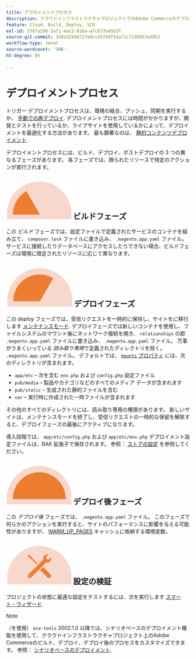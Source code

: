 ```yaml
---
title: デプロイメントプロセス
description: クラウドインフラストラクチャプロジェクトでのAdobe Commerceのデプロイメントの仕組みについて説明します。
feature: Cloud, Build, Deploy, SCD
exl-id: 378fa290-5a71-4ac2-816a-a7c837e45b2f
source-git-commit: 3d9e3294872fedcc43744f54a71c71d8951ed853
workflow-type: tm+mt
source-wordcount: '396'
ht-degree: 0%

---
```


# デプロイメントプロセス

トリガー デプロイメントプロセスは、環境の結合、プッシュ、同期を実行するか、 [手動での再デプロイ](../dev-tools/cloud-cli-overview.md#redeploy-the-environment). デプロイメントプロセスには時間がかかりますが、開発とテストを行っているか、ライブサイトを使用しているかによって、デプロイメントを最適化する方法があります。 最も顕著なのは、 [静的コンテンツデプロイメント](static-content.md).

デプロイメントプロセスには、ビルド、デプロイ、ポストデプロイの 3 つの異なるフェーズがあります。 各フェーズでは、限られたリソースで特定のアクションが実行されます。

## ![ビルドフェーズ](../../assets/status-build.png) ビルドフェーズ

この _ビルド_ フェーズでは、設定ファイルで定義されたサービスのコンテナを組み立て、 `composer.lock` ファイルに書き込み、 `.magento.app.yaml` ファイル。 サービスに接続したりデータベースにアクセスしたりできない場合、ビルドフェーズは環境に限定されたリソースに応じて異なります。

## ![デプロイフェーズ](../../assets/status-deploy.png) デプロイフェーズ

この _deploy_ フェーズでは、受信リクエストを一時的に保持し、サイトをに移行します [メンテナンスモード](https://experienceleague.adobe.com/docs/commerce-operations/configuration-guide/setup/application-modes.html). デプロイフェーズでは新しいコンテナを使用し、ファイルシステムのマウント後にネットワーク接続を開き、 `relationships` の節 `.magento.app.yaml` ファイルに書き込み、 `.magento.app.yaml` ファイル。 万事がうまくいっている _読み取り専用_&#x200B;で定義されたディレクトリを除く。 `.magento.app.yaml` ファイル。 デフォルトでは、 [`mounts` プロパティ](../application/properties.md#mounts) には、次のディレクトリが含まれます。

- `app/etc` – 次を含む `env.php` および `config.php` 設定ファイル
- `pub/media` – 製品やカテゴリなどのすべてのメディア データが含まれます
- `pub/static` – 生成された静的ファイルを含む
- `var` – 実行時に作成された一時ファイルが含まれます

その他のすべてのディレクトリには、読み取り専用の権限があります。 新しいサイトは、メンテナンスモードを終了し、受信リクエストの一時的な保留を解除すると、デプロイフェーズの最後にアクティブになります。

導入段階では、 `app/etc/config.php` および `app/etc/env.php` デプロイメント設定ファイルは、BAK 拡張子で保存されます。 参照： [ストアの設定](../store/store-settings.md#restore-configuration-files) を参照してください。

## ![デプロイ後フェーズ](../../assets/status-post-deploy.png) デプロイ後フェーズ

この _デプロイ後_ フェーズでは、 `.magento.app.yaml` ファイル。 このフェーズで何らかのアクションを実行すると、サイトのパフォーマンスに影響を与える可能性がありますが、 [WARM_UP_PAGES](../environment/variables-post-deploy.md#warmuppages) キャッシュに格納する環境変数。

## ![状態の検証](../../assets/status-verify.png) 設定の検証

プロジェクトの状態に最適な設定をテストするには、次を実行します [スマート・ウィザード](smart-wizards.md).

>[!NOTE]
>
>（を使用） `ece-tools` 2002.1.0 以降では、シナリオベースのデプロイメント機能を使用して、クラウドインフラストラクチャプロジェクト上のAdobe Commerceのビルド、デプロイ、デプロイ後のプロセスをカスタマイズできます。 参照： [シナリオベースのデプロイメント](scenario-based.md).
